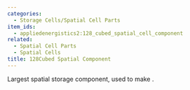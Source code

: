 ```yaml
---
categories:
  - Storage Cells/Spatial Cell Parts
item_ids:
  - appliedenergistics2:128_cubed_spatial_cell_component
related:
  - Spatial Cell Parts
  - Spatial Cells
title: 128Cubed Spatial Component
---
```


Largest spatial storage component, used to make <ItemLink
id="appliedenergistics2:128_cubed_spatial_storage_cell"/>.

<RecipeFor
id="appliedenergistics2:128_cubed_spatial_cell_component"/>
